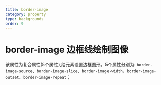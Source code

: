 ```yaml
---
title: border-image
category: property
type: backgrounds
order: 9
---
```


# border-image 边框线绘制图像

该属性为复合属性(5个属性),给元素设置边框图形。5个属性分别为: `border-image-source`、`border-image-slice`、`border-image-width`、`border-image-outset`、`border-image-repeat`；
